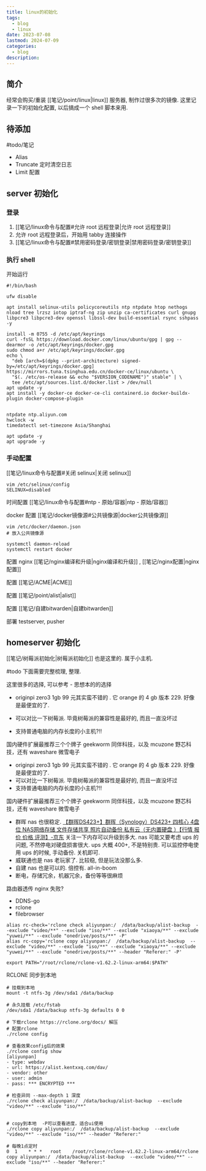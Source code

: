```yaml
---
title: linux的初始化
tags:
  - blog
  - linux
date: 2023-07-08
lastmod: 2024-07-09
categories:
  - blog
description: 
---
```


## 简介

经常会购买/重装 [[笔记/point/linux|linux]] 服务器, 制作过很多次的镜像. 这里记录一下的初始化配置, 以后搞成一个 shell 脚本来用.

## 待添加

#todo/笔记

- Alias
- Truncate 定时清空日志
- Limit 配置

## server 初始化

### 登录

1. [[笔记/linux命令与配置#允许 root 远程登录|允许 root 远程登录]]
2. 允许 root 远程登录后，开始用 tabby 连接操作
3. [[笔记/linux命令与配置#禁用密码登录/密钥登录|禁用密码登录/密钥登录]]

### 执行 shell

开始运行

```shell
#!/bin/bash

ufw disable

apt install selinux-utils policycoreutils ntp ntpdate htop nethogs nload tree lrzsz iotop iptraf-ng zip unzip ca-certificates curl gnupg libpcre3 libpcre3-dev openssl libssl-dev build-essential rsync sshpass -y

install -m 0755 -d /etc/apt/keyrings
curl -fsSL https://download.docker.com/linux/ubuntu/gpg | gpg --dearmor -o /etc/apt/keyrings/docker.gpg
sudo chmod a+r /etc/apt/keyrings/docker.gpg
echo \
  "deb [arch=$(dpkg --print-architecture) signed-by=/etc/apt/keyrings/docker.gpg] https://mirrors.tuna.tsinghua.edu.cn/docker-ce/linux/ubuntu \
  "$(. /etc/os-release && echo "$VERSION_CODENAME")" stable" | \
  tee /etc/apt/sources.list.d/docker.list > /dev/null
apt update -y
apt install -y docker-ce docker-ce-cli containerd.io docker-buildx-plugin docker-compose-plugin


ntpdate ntp.aliyun.com
hwclock -w
timedatectl set-timezone Asia/Shanghai

apt update -y
apt upgrade -y
```

### 手动配置

[[笔记/linux命令与配置#关闭 selinux|关闭 selinux]]

```shell
vim /etc/selinux/config
SELINUX=disabled
```

时间配置 [[笔记/linux命令与配置#ntp - 原始/容器|ntp - 原始/容器]]

docker 配置 [[笔记/docker镜像源#公共镜像源|docker公共镜像源]]

```shell
vim /etc/docker/daemon.json
# 放入公共镜像源

systemctl daemon-reload
systemctl restart docker
```

配置 nginx [[笔记/nginx编译和升级|nginx编译和升级]] , [[笔记/nginx配置|nginx配置]]

配置 [[笔记/ACME|ACME]]

配置 [[笔记/point/alist|alist]]

配置 [[笔记/自建bitwarden|自建bitwarden]]

部署 testserver, pusher

## homeserver 初始化

[[笔记/树莓派初始化|树莓派初始化]] 也是这里的. 属于小主机.

#todo 下面需要完整梳理, 整理.

这里很多的选择, 可以参考 - 思想本的的选择

- originpi zero3 1gb 99 元其实蛮不错的 . 它 orange 的 4 gb 版本 229. 好像是最便宜的了.
- 可以对比一下树莓派. 毕竟树莓派的兼容性是最好的, 而且一直没坏过

- 支持普通电脑的内存长度的小主机?!!

国内硬件扩展最推荐三个个牌子 geekworm 同伴科技，以及 mcuzone 野芯科技，还有 waveshare 微雪电子

- originpi zero3 1gb 99 元其实蛮不错的 . 它 orange 的 4 gb 版本 229. 好像是最便宜的了.
- 可以对比一下树莓派. 毕竟树莓派的兼容性是最好的, 而且一直没坏过
- 支持普通电脑的内存长度的小主机?!!

国内硬件扩展最推荐三个个牌子 geekworm 同伴科技，以及 mcuzone 野芯科技，还有 waveshare 微雪电子

- 群晖 nas 也很稳定. [【群晖DS423+】群晖（Synology）DS423+ 四核心 4盘位 NAS网络存储 文件存储共享 照片自动备份 私有云（无内置硬盘 ）【行情 报价 价格 评测】-京东](https://item.jd.com/100047343428.html) 关注一下内存可以升级到多大. nas 可能又要考虑 ups 的问题, 不然停电对硬盘损害很大. ups 大概 400+, 不是特别贵. 可以监控停电使用 ups 的时候, 手动备份. 关机即可.
- 威联通也是 nas 老玩家了. 比较稳, 但是玩法没那么多.
- 自建 nas 也是可以的. 倍控有. all-in-boom
- 断电，存储冗余，机器冗余，备份等等很麻烦

路由器透传 nginx 失败?

- DDNS-go
- rclone
- filebrowser

```shell
alias rc-check='rclone check aliyunpan:/  /data/backup/alist-backup  --exclude "video/**" --exclude "iso/**" --exclude "xiaoya/**" --exclude "yuwei/**" --exclude "onedrive/posts/**" -P'
alias rc-copy='rclone copy aliyunpan:/  /data/backup/alist-backup  --exclude "video/**" --exclude "iso/**" --exclude "xiaoya/**" --exclude "yuwei/**" --exclude "onedrive/posts/**" --header "Referer:" -P'

export PATH="/root/rclone/rclone-v1.62.2-linux-arm64:$PATH"
```

RCLONE 同步到本地

```shell
# 挂载到本地
mount -t ntfs-3g /dev/sda1 /data/backup

# 永久挂载 /etc/fstab
/dev/sda1 /data/backup ntfs-3g defaults 0 0

# 下载rclone https://rclone.org/docs/ 解压
# 配置rclone
./rclone config 

# 查看效果config后的效果
./rclone config show
[aliyunpan]
- type: webdav
- url: https://alist.kentxxq.com/dav/
- vendor: other
- user: admin
- pass: *** ENCRYPTED ***

# 检查异同 --max-depth 1 深度
./rclone check aliyunpan:/  /data/backup/alist-backup  --exclude "video/**" --exclude "iso/**"


# copy到本地  -P可以查看进度，适合ui使用
./rclone copy aliyunpan:/  /data/backup/alist-backup  --exclude "video/**" --exclude "iso/**" --header "Referer:" 

# 每晚1点定时
0  1    * * *   root    /root/rclone/rclone-v1.62.2-linux-arm64/rclone copy aliyunpan:/  /data/backup/alist-backup  --exclude "video/**" --exclude "iso/**" --header "Referer:"
```
